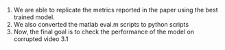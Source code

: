 1. We are able to replicate the metrics reported in the paper using the best trained model.
2. We also converted the matlab eval.m scripts to python scripts
3. Now, the final goal is to check the performance of the model on corrupted video
3.1 
